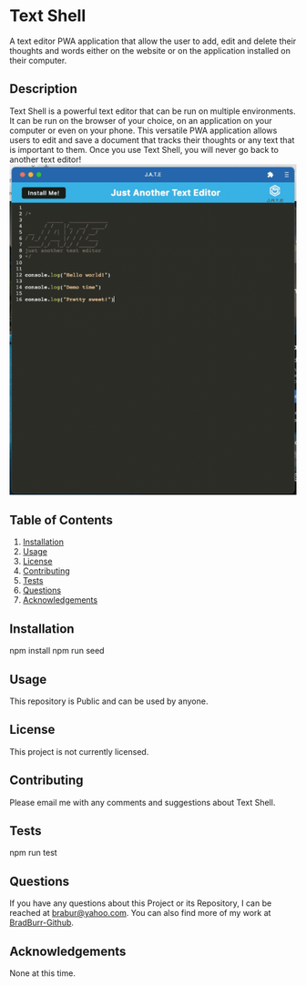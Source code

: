 # Text Shell
A text editor PWA application that allow the user to add, edit and delete their thoughts and words either on the website or on the application installed on their computer.
## Description
Text Shell is a powerful text editor that can be run on multiple environments. It can be run on the browser of your choice, on an application on your computer or even on your phone. This versatile PWA application allows users to edit and save a document that tracks their thoughts or any text that is important to them. Once you use Text Shell, you will never go back to another text editor!
<br/>
<img src="./client/src/images/webpage.png" alt="Text Shell image"/>
<br/>
## Table of Contents
1. [Installation](#installation)
2. [Usage](#usage)
3. [License](#license)
4. [Contributing](#contributing)
5. [Tests](#tests)
6. [Questions](#questions)
7. [Acknowledgements](#acknowledgements)
<a id="installation"></a>
## Installation
npm install
npm run seed
<a id="usage"></a>
## Usage
This repository is Public and can be used by anyone.
<a id="license"></a>
## License
This project is not currently licensed.
<a id="contributing"></a>
## Contributing
Please email me with any comments and suggestions about Text Shell.
<a id="tests"></a>
## Tests
npm run test
<a id="questions"></a>
## Questions
If you have any questions about this Project or its Repository, I can be reached at <a href=mailto:brabur@yahoo.com>brabur@yahoo.com</a>.  You can also find more of my work at <a href="https://github.com/BradBurr-Github" target="_blank">BradBurr-Github</a>.
<a id="acknowledgements"></a>
## Acknowledgements
None at this time.